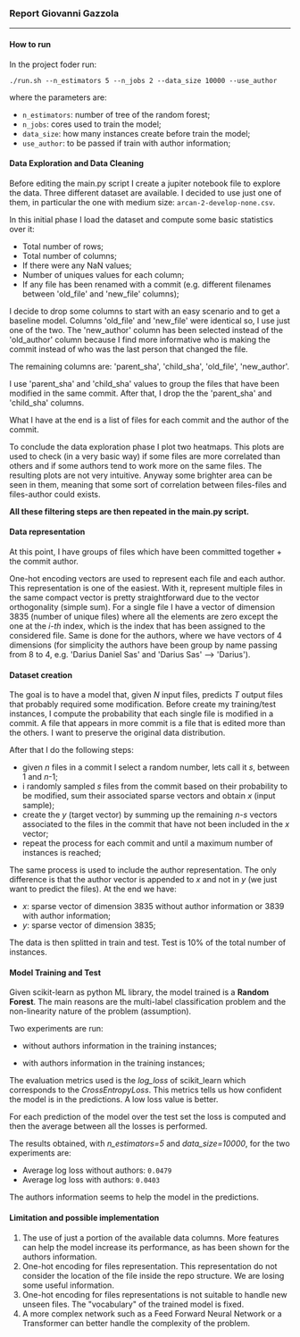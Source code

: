 ### Report Giovanni Gazzola

------

#### How to run

In the project foder run:

```
./run.sh --n_estimators 5 --n_jobs 2 --data_size 10000 --use_author
```

where the parameters are:

- `n_estimators`: number of tree of the random forest;
- `n_jobs`: cores used to train the model;
- `data_size`: how many instances create before train the model;
- `use_author`: to be passed if train with author information;



#### Data Exploration and Data Cleaning

Before editing the main.py script I create a jupiter notebook file to explore the data. 
Three different dataset are available. I decided to use just one of them, in particular the one with medium size: `arcan-2-develop-none.csv`.

In this initial phase I load the dataset and compute some basic statistics over it:

- Total number of rows;
- Total number of columns;
- If there were any NaN values;
- Number of uniques values for each column;
- If any file has been renamed with a commit (e.g. different filenames between 'old_file' and 'new_file' columns);

I decide to drop some columns to start with an easy scenario and to get a baseline model. 
Columns 'old_file' and 'new_file' were identical so, I use just one of the two. 
The 'new_author' column has been selected instead of  the 'old_author' column because I find more informative who is making the commit instead of who was the last person that changed the file.

The remaining columns are: 'parent_sha', 'child_sha', 'old_file', 'new_author'.


I use 'parent_sha' and 'child_sha' values to group the files that have been modified in the same commit. After that, I drop the the 'parent_sha' and 'child_sha' columns.

What I have at the end is a list of files for each commit and the author of the commit.

To conclude the data exploration phase I plot two heatmaps.
This plots are used to check (in a very basic way) if some files are more correlated than others and if some authors tend to work more on the same files.
The resulting plots are not very intuitive. Anyway some brighter area can be seen in them, meaning that some sort of correlation between files-files and files-author could exists.

**All these filtering steps are then repeated in the main.py script.**



#### Data representation

At this point, I have groups of files which have been committed together + the commit author.

One-hot encoding vectors are used to represent each file and each author. 
This representation is one of the easiest. With it,  represent multiple files in the same compact vector is pretty straightforward due to the vector orthogonality (simple sum). 
For a single file I have a vector of dimension 3835 (number of unique files) where all the elements are zero except the one at the *i-th* index, which is the index that has been assigned to the considered file.
Same is done for the authors, where we have vectors of 4 dimensions (for simplicity the authors have been group by name passing from 8 to 4, e.g. 'Darius Daniel Sas' and 'Darius Sas' --> 'Darius').



#### Dataset creation

The goal is to have a model that, given *N* input files, predicts *T* output files that probably required some modification.
Before create my training/test instances, I compute the probability that each single file is modified in a commit. A file that appears in more commit is a file that is edited more than the others. I want to preserve the original data distribution.

After that I do the following steps:

- given *n* files in a commit I select a random number, lets call it *s*, between 1 and *n*-1;
- i randomly  sampled *s* files from the commit  based on their probability to be modified, sum their associated sparse vectors and obtain *x* (input sample);
- create the *y* (target vector) by summing up the remaining *n-s* vectors associated to the files in the commit that have not been included in the *x* vector;
- repeat the process for each commit and until a maximum number of instances is reached;

The same process is used to include the author representation. The only difference is that the author vector is appended to *x* and not in *y* (we just want to predict the files).
At the end we have:

- *x*: sparse vector of dimension 3835 without author information or 3839 with author information;
- *y*: sparse vector of dimension 3835; 

The data is then splitted in train and test. Test is 10% of the total number of instances.



#### Model Training and Test

Given scikit-learn as python ML library, the model trained is a **Random Forest**.
The main reasons are the multi-label classification problem and the non-linearity nature of the problem (assumption).

Two experiments are run:

- without authors information in the training instances;

- with authors information in the training instances;



The evaluation metrics used  is the *log_loss* of scikit_learn which corresponds to the *CrossEntropyLoss*.
This metrics tells us how confident the model is in the predictions.  A low loss value is better.

For each prediction of the model over the test set the loss is computed and then the average between all the losses is performed. 

The results obtained, with *n_estimators=5* and *data_size=10000*, for the two experiments are:

- Average log loss without authors: `0.0479`
- Average log loss with authors: `0.0403`



The authors information seems to help the model in the predictions.



#### Limitation and possible implementation

1) The use of just a portion of the available data columns. More features can help the model increase its performance, as has been shown for the authors information.
2) One-hot encoding for files representation. This representation do not consider the location of the file inside the repo structure. We are losing some useful information.
3) One-hot encoding for files representations is not suitable to handle new unseen files. The "vocabulary" of the trained model is fixed.
4) A more complex network such as a Feed Forward Neural Network or a Transformer can better handle the complexity of the problem.

